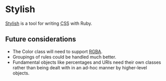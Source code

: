 Stylish
=======

[Stylish](http://github.com/ionfish/stylish/) is a tool for writing <abbr title="Cascading Stylesheets">CSS</abbr> with Ruby.


Future considerations
---------------------

* The Color class will need to support [RGBA](http://www.w3.org/TR/css3-color/).
* Groupings of rules could be handled much better.
* Fundamental objects like percentages and URIs need their own classes rather than being dealt with in an ad-hoc manner by higher-level objects.
